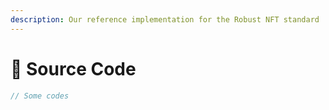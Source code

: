```yaml
---
description: Our reference implementation for the Robust NFT standard
---
```


# 📔 Source Code

```rust
// Some codes
```

